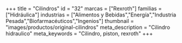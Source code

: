 +++
title = "Cilindros"
id = "32"
marcas = ["Rexroth"]
familias = ["Hidráulica"]
industrias = ["Alimentos y Bebidas","Energía","Industria Pesada","Biofarmacéuticos","Ingenios"]
thumbnail = "images/productos/original-cilindros"
meta_description = "Cilindro hidraulico"
meta_keywords = "Cilindro, piston, rexroth"
+++
